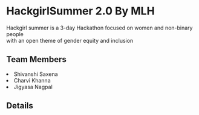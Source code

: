 # HackgirlSummer 2.0 By MLH

Hackgirl summer is a 3-day Hackathon focused on women and non-binary people <br>
with an open theme of gender equity and inclusion

## Team Members 
<li>Shivanshi Saxena</li>
<li>Charvi Khanna</li>
<li>Jigyasa Nagpal</li>

## Details 
